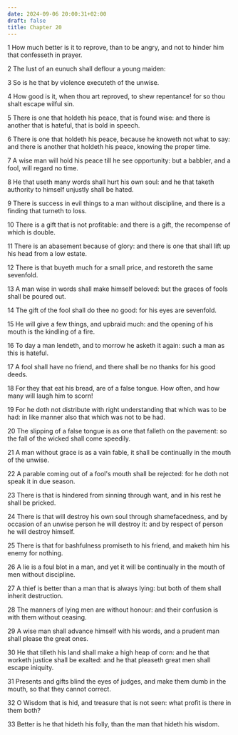 ```yaml
---
date: 2024-09-06 20:00:31+02:00
draft: false
title: Chapter 20
---
```




1 How much better is it to reprove, than to be angry, and not to hinder him that confesseth in prayer.

2 The lust of an eunuch shall deflour a young maiden:

3 So is he that by violence executeth of the unwise.

4 How good is it, when thou art reproved, to shew repentance! for so thou shalt escape wilful sin.

5 There is one that holdeth his peace, that is found wise: and there is another that is hateful, that is bold in speech.

6 There is one that holdeth his peace, because he knoweth not what to say: and there is another that holdeth his peace, knowing the proper time.

7 A wise man will hold his peace till he see opportunity: but a babbler, and a fool, will regard no time.

8 He that useth many words shall hurt his own soul: and he that taketh authority to himself unjustly shall be hated.

9 There is success in evil things to a man without discipline, and there is a finding that turneth to loss.

10 There is a gift that is not profitable: and there is a gift, the recompense of which is double.

11 There is an abasement because of glory: and there is one that shall lift up his head from a low estate.

12 There is that buyeth much for a small price, and restoreth the same sevenfold.

13 A man wise in words shall make himself beloved: but the graces of fools shall be poured out.

14 The gift of the fool shall do thee no good: for his eyes are sevenfold.

15 He will give a few things, and upbraid much: and the opening of his mouth is the kindling of a fire.

16 To day a man lendeth, and to morrow he asketh it again: such a man as this is hateful.

17 A fool shall have no friend, and there shall be no thanks for his good deeds.

18 For they that eat his bread, are of a false tongue. How often, and how many will laugh him to scorn!

19 For he doth not distribute with right understanding that which was to be had: in like manner also that which was not to be had.

20 The slipping of a false tongue is as one that falleth on the pavement: so the fall of the wicked shall come speedily.

21 A man without grace is as a vain fable, it shall be continually in the mouth of the unwise.

22 A parable coming out of a fool's mouth shall be rejected: for he doth not speak it in due season.

23 There is that is hindered from sinning through want, and in his rest he shall be pricked.

24 There is that will destroy his own soul through shamefacedness, and by occasion of an unwise person he will destroy it: and by respect of person he will destroy himself.

25 There is that for bashfulness promiseth to his friend, and maketh him his enemy for nothing.

26 A lie is a foul blot in a man, and yet it will be continually in the mouth of men without discipline.

27 A thief is better than a man that is always lying: but both of them shall inherit destruction.

28 The manners of lying men are without honour: and their confusion is with them without ceasing.

29 A wise man shall advance himself with his words, and a prudent man shall please the great ones.

30 He that tilleth his land shall make a high heap of corn: and he that worketh justice shall be exalted: and he that pleaseth great men shall escape iniquity.

31 Presents and gifts blind the eyes of judges, and make them dumb in the mouth, so that they cannot correct.

32 O Wisdom that is hid, and treasure that is not seen: what profit is there in them both?

33 Better is he that hideth his folly, than the man that hideth his wisdom.

